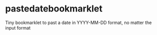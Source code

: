 # pastedatebookmarklet
Tiny bookmarklet to past a date in YYYY-MM-DD format, no matter the input format
